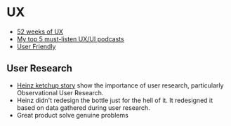 # UX

* [52 weeks of UX](http://52weeksofux.com/tagged/week_1)
* [My top 5 must-listen UX/UI podcasts](https://uxdesign.cc/my-top-5-ux-ui-podcasts-3011f51017c9)
* [User Friendly](https://medium.com/s/user-friendly)

## User Research

* [Heinz ketchup story](https://uxplanet.org/user-research-whats-tomato-ketchup-got-to-do-with-it-758bfb536ca3) show the importance of user research, particularly Observational User Research.
* Heinz didn't redesign the bottle just for the hell of it. It redesigned it based on data gathered during user research.
* Great product solve genuine problems

